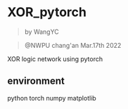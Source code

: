 # XOR_pytorch

> by WangYC

> @NWPU chang'an Mar.17th 2022

XOR logic network using pytorch


## environment

python
torch
numpy
matplotlib

